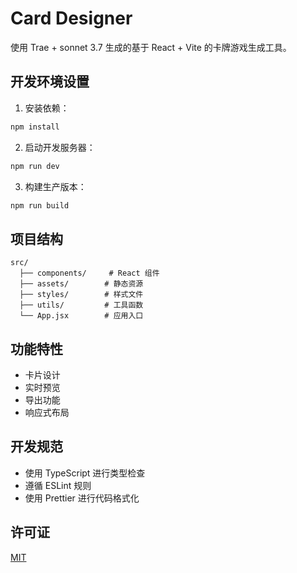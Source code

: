 # Card Designer

使用 Trae + sonnet 3.7 生成的基于 React + Vite 的卡牌游戏生成工具。



## 开发环境设置

1. 安装依赖：

```bash
npm install
```

2. 启动开发服务器：

```bash
npm run dev
```

3. 构建生产版本：

```bash
npm run build
```

## 项目结构

```plaintext
src/
  ├── components/     # React 组件
  ├── assets/        # 静态资源
  ├── styles/        # 样式文件
  ├── utils/         # 工具函数
  └── App.jsx        # 应用入口
```

## 功能特性

- 卡片设计
- 实时预览
- 导出功能
- 响应式布局

## 开发规范     

- 使用 TypeScript 进行类型检查
- 遵循 ESLint 规则
- 使用 Prettier 进行代码格式化

## 许可证

[MIT](LICENSE)
```
